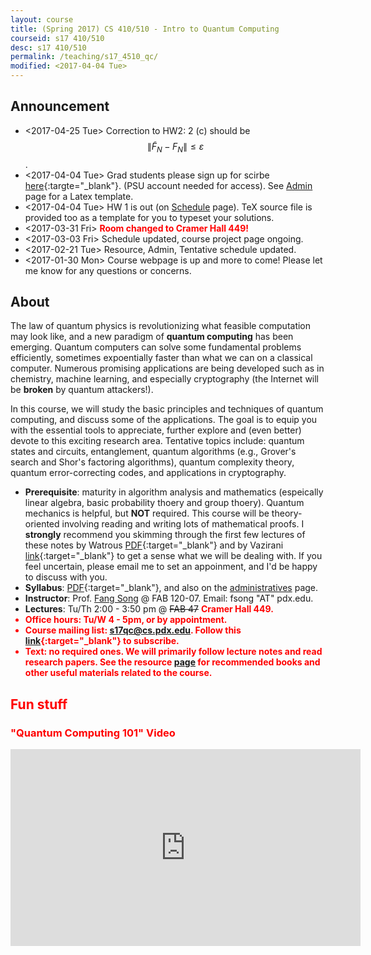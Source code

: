```yaml
---
layout: course
title: (Spring 2017) CS 410/510 - Intro to Quantum Computing
courseid: s17 410/510
desc: s17 410/510
permalink: /teaching/s17_4510_qc/
modified: <2017-04-04 Tue>
---
```


## Announcement
*  <2017-04-25 Tue> Correction to HW2: 2 (c) should be  $$\|\tilde F_N - F_N\|\leq \varepsilon$$. 
*  <2017-04-04 Tue> Grad students please sign up for scirbe [here](https://docs.google.com/a/pdx.edu/spreadsheets/d/1KJ9amYylo2acxsylG8aIvFElpx3DPeAPtSjsnne4c_c/edit?usp=sharing){:targte="_blank"}. (PSU account needed for access). See [Admin]({{base}}/teaching/s17_4510_qc/admin/) page for a Latex template.  
*  <2017-04-04 Tue> HW 1 is out (on [Schedule]({{base}}/teaching/s17_4510_qc/schedule/) page). TeX source file is provided too as a
   template for you to typeset your solutions.
*  <2017-03-31 Fri> <b style="color: red;">Room changed to Cramer Hall 449!</b> 
*  <2017-03-03 Fri> Schedule updated, course project page ongoing.
*  <2017-02-21 Tue> Resource, Admin, Tentative schedule updated. 
*  <2017-01-30 Mon> Course webpage is up and more to come! Please let
   me know for any questions or concerns. 

## About

The law of quantum physics is revolutionizing what feasible
computation may look like, and a new paradigm of **quantum computing**
has been emerging. Quantum computers can solve some fundamental
problems efficiently, sometimes expoentially faster than what we can
on a classical computer. Numerous promising applications are being
developed such as in chemistry, machine learning, and especially
cryptography (the Internet will be **broken** by quantum attackers!).

In this course, we will study the basic principles and techniques of
quantum computing, and discuss some of the applications. The goal is
to equip you with the essential tools to appreciate, further explore
and (even better) devote to this exciting research area. Tentative
topics include: quantum states and circuits, entanglement, quantum
algorithms (e.g., Grover's search and Shor's factoring algorithms),
quantum complexity theory, quantum error-correcting codes, and
applications in cryptography.

*  **Prerequisite**: maturity in algorithm analysis and mathematics
   (espeically linear algebra, basic probability thoery and group
   thoery). Quantum mechanics is helpful, but **NOT** required. This
   course will be theory-oriented involving reading and writing lots
   of mathematical proofs. I **strongly** recommend you skimming through the first few lectures of these notes by Watrous [PDF](https://cs.uwaterloo.ca/~watrous/CPSC519/LectureNotes/all.pdf){:target="_blank"} and by Vazirani [link](https://people.eecs.berkeley.edu/~vazirani/quantum.html){:target="_blank"} to get a sense what we will be dealing with. If you feel uncertain, please email me to
   set an appoinment, and I'd be happy to discuss with you. 
*  **Syllabus**: [PDF]({{base}}/teaching/s17_4510_qc/s17_qc_syllabus.pdf){:target="_blank"}, and also on the [administratives]({{base}}/teaching/s17_4510_qc/admin/) page.
*  **Instructor**: Prof. [Fang Song]({{base}}/) @ FAB 120-07. Email: fsong "AT" pdx.edu.
*  **Lectures**: Tu/Th 2:00 - 3:50 pm @ <strike>FAB 47</strike> <b style="color: red;">Cramer Hall 449<b>.
*  **Office hours**: Tu/W 4 - 5pm, or by appointment. 
*  **Course mailing list**: s17qc@cs.pdx.edu. Follow this [link](https://mailhost.cecs.pdx.edu/mailman/listinfo/s17qc){:target="_blank"} to subscribe. 
*  **Text**: no required ones. We will primarily follow lecture notes
and read research papers. See the
**resource** [page]({{base}}/teaching/s17_4510_qc/resource/) for
recommended books and other useful materials related to the course.

## Fun stuff 

###  "Quantum Computing 101" Video
<iframe width="560" height="315" src="https://www.youtube.com/embed/7__vKLECrnk" frameborder="0" allowfullscreen></iframe>

<!--
## Schedule (subject to change)
\[KL\]: Katz-Lindell [Introduction to Modern
Cryptography](http://www.cs.umd.edu/~jkatz/imc.html){:target="_blank"} 

\[BS\]: Boneh-Shoup [A Graduate Course on Applied Cryptography](https://crypto.stanford.edu/~dabo/cryptobook/){:target="_blank"}.
-->
<!--
| Date  | Topic | Homework and Reading |
| :---------: |:----------:|:-----:|
| Tue Jan. 10  | | **Reading**: [KL] Chapter 1, Sect. 2.1, Appendix A. <br>[**Homework 1** [PDF]({{base}}/teaching/w17_4585_icrypto/w17_cs4585_hw1.pdf){:target="_blank"}] out (due Tuesday, Jan. 24)<br> <i style="color:red;">HW1 updated due to cancellation on Jan. 12</i> |
{:.mbtablestylef}
-->


